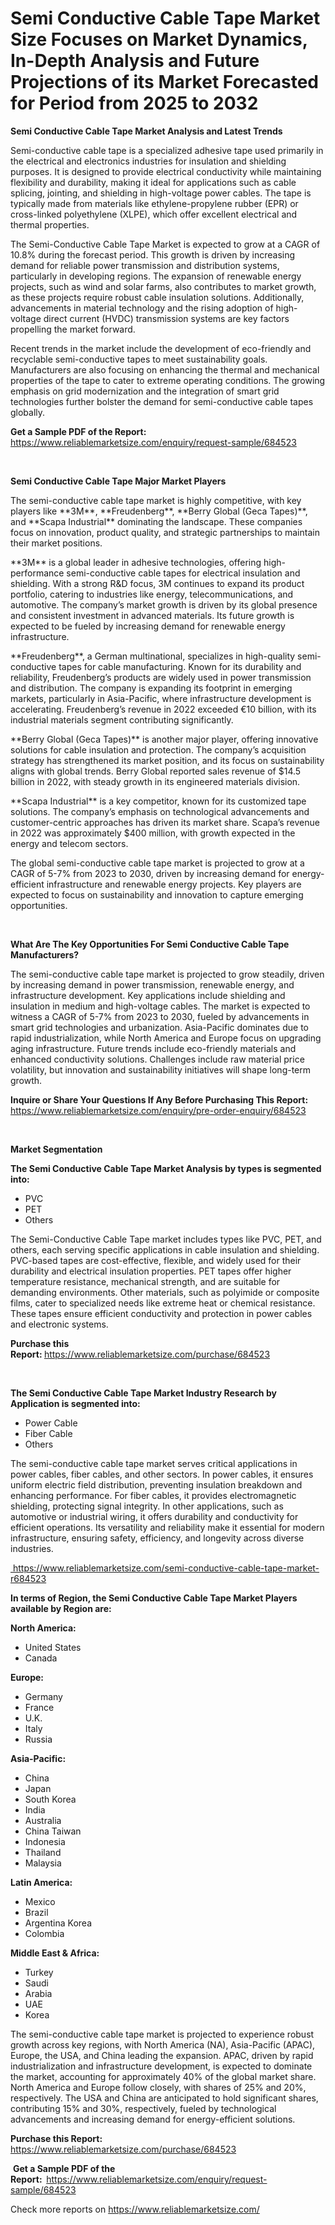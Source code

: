 <p><h1>Semi Conductive Cable Tape Market Size Focuses on Market Dynamics, In-Depth Analysis and Future Projections of its Market Forecasted for Period from 2025 to 2032</h1></p><p><strong>Semi Conductive Cable Tape Market Analysis and Latest Trends</strong></p>
<p><p>Semi-conductive cable tape is a specialized adhesive tape used primarily in the electrical and electronics industries for insulation and shielding purposes. It is designed to provide electrical conductivity while maintaining flexibility and durability, making it ideal for applications such as cable splicing, jointing, and shielding in high-voltage power cables. The tape is typically made from materials like ethylene-propylene rubber (EPR) or cross-linked polyethylene (XLPE), which offer excellent electrical and thermal properties.</p><p>The Semi-Conductive Cable Tape Market is expected to grow at a CAGR of 10.8% during the forecast period. This growth is driven by increasing demand for reliable power transmission and distribution systems, particularly in developing regions. The expansion of renewable energy projects, such as wind and solar farms, also contributes to market growth, as these projects require robust cable insulation solutions. Additionally, advancements in material technology and the rising adoption of high-voltage direct current (HVDC) transmission systems are key factors propelling the market forward.</p><p>Recent trends in the market include the development of eco-friendly and recyclable semi-conductive tapes to meet sustainability goals. Manufacturers are also focusing on enhancing the thermal and mechanical properties of the tape to cater to extreme operating conditions. The growing emphasis on grid modernization and the integration of smart grid technologies further bolster the demand for semi-conductive cable tapes globally.</p></p>
<p><strong>Get a Sample PDF of the Report:&nbsp;</strong> <a href="https://www.reliablemarketsize.com/enquiry/request-sample/684523?utm_campaign=1879&utm_medium=2&utm_source=Github&utm_content=ia&utm_term=20012025&utm_id=semi-conductive-cable-tape">https://www.reliablemarketsize.com/enquiry/request-sample/684523</a></p>
<p>&nbsp;</p>
<p><strong>Semi Conductive Cable Tape Major Market Players</strong></p>
<p><p>The semi-conductive cable tape market is highly competitive, with key players like **3M**, **Freudenberg**, **Berry Global (Geca Tapes)**, and **Scapa Industrial** dominating the landscape. These companies focus on innovation, product quality, and strategic partnerships to maintain their market positions.</p><p>**3M** is a global leader in adhesive technologies, offering high-performance semi-conductive cable tapes for electrical insulation and shielding. With a strong R&D focus, 3M continues to expand its product portfolio, catering to industries like energy, telecommunications, and automotive. The company’s market growth is driven by its global presence and consistent investment in advanced materials. Its future growth is expected to be fueled by increasing demand for renewable energy infrastructure.</p><p>**Freudenberg**, a German multinational, specializes in high-quality semi-conductive tapes for cable manufacturing. Known for its durability and reliability, Freudenberg’s products are widely used in power transmission and distribution. The company is expanding its footprint in emerging markets, particularly in Asia-Pacific, where infrastructure development is accelerating. Freudenberg’s revenue in 2022 exceeded €10 billion, with its industrial materials segment contributing significantly.</p><p>**Berry Global (Geca Tapes)** is another major player, offering innovative solutions for cable insulation and protection. The company’s acquisition strategy has strengthened its market position, and its focus on sustainability aligns with global trends. Berry Global reported sales revenue of $14.5 billion in 2022, with steady growth in its engineered materials division.</p><p>**Scapa Industrial** is a key competitor, known for its customized tape solutions. The company’s emphasis on technological advancements and customer-centric approaches has driven its market share. Scapa’s revenue in 2022 was approximately $400 million, with growth expected in the energy and telecom sectors.</p><p>The global semi-conductive cable tape market is projected to grow at a CAGR of 5-7% from 2023 to 2030, driven by increasing demand for energy-efficient infrastructure and renewable energy projects. Key players are expected to focus on sustainability and innovation to capture emerging opportunities.</p></p>
<p>&nbsp;</p>
<p><strong>What Are The Key Opportunities For Semi Conductive Cable Tape Manufacturers?</strong></p>
<p><p>The semi-conductive cable tape market is projected to grow steadily, driven by increasing demand in power transmission, renewable energy, and infrastructure development. Key applications include shielding and insulation in medium and high-voltage cables. The market is expected to witness a CAGR of 5-7% from 2023 to 2030, fueled by advancements in smart grid technologies and urbanization. Asia-Pacific dominates due to rapid industrialization, while North America and Europe focus on upgrading aging infrastructure. Future trends include eco-friendly materials and enhanced conductivity solutions. Challenges include raw material price volatility, but innovation and sustainability initiatives will shape long-term growth.</p></p>
<p><strong>Inquire or Share Your Questions If Any Before Purchasing This Report:</strong> <a href="https://www.reliablemarketsize.com/enquiry/pre-order-enquiry/684523?utm_campaign=1879&utm_medium=2&utm_source=Github&utm_content=ia&utm_term=20012025&utm_id=semi-conductive-cable-tape">https://www.reliablemarketsize.com/enquiry/pre-order-enquiry/684523</a></p>
<p>&nbsp;</p>
<p><strong>Market Segmentation</strong></p>
<p><strong>The Semi Conductive Cable Tape Market Analysis by types is segmented into:</strong></p>
<p><ul><li>PVC</li><li>PET</li><li>Others</li></ul></p>
<p><p>The Semi-Conductive Cable Tape market includes types like PVC, PET, and others, each serving specific applications in cable insulation and shielding. PVC-based tapes are cost-effective, flexible, and widely used for their durability and electrical insulation properties. PET tapes offer higher temperature resistance, mechanical strength, and are suitable for demanding environments. Other materials, such as polyimide or composite films, cater to specialized needs like extreme heat or chemical resistance. These tapes ensure efficient conductivity and protection in power cables and electronic systems.</p></p>
<p><strong>Purchase this Report:&nbsp;</strong><a href="https://www.reliablemarketsize.com/purchase/684523?utm_campaign=1879&utm_medium=2&utm_source=Github&utm_content=ia&utm_term=20012025&utm_id=semi-conductive-cable-tape">https://www.reliablemarketsize.com/purchase/684523</a></p>
<p>&nbsp;</p>
<p><strong>The Semi Conductive Cable Tape Market Industry Research by Application is segmented into:</strong></p>
<p><ul><li>Power Cable</li><li>Fiber Cable</li><li>Others</li></ul></p>
<p><p>The semi-conductive cable tape market serves critical applications in power cables, fiber cables, and other sectors. In power cables, it ensures uniform electric field distribution, preventing insulation breakdown and enhancing performance. For fiber cables, it provides electromagnetic shielding, protecting signal integrity. In other applications, such as automotive or industrial wiring, it offers durability and conductivity for efficient operations. Its versatility and reliability make it essential for modern infrastructure, ensuring safety, efficiency, and longevity across diverse industries.</p></p>
<p><a href="https://www.reliablemarketsize.com/semi-conductive-cable-tape-market-r684523?utm_campaign=1879&utm_medium=2&utm_source=Github&utm_content=ia&utm_term=20012025&utm_id=semi-conductive-cable-tape">&nbsp;https://www.reliablemarketsize.com/semi-conductive-cable-tape-market-r684523</a></p>
<p><strong>In terms of Region, the Semi Conductive Cable Tape Market Players available by Region are:</strong></p>
<p>
    <p> <strong> North America: </strong>
        <ul>
            <li>United States</li>
            <li>Canada</li>
        </ul>
        </p> 
    <p> <strong> Europe: </strong>
        <ul>
            <li>Germany</li>
            <li>France</li>
            <li>U.K.</li>
            <li>Italy</li>
            <li>Russia</li>
        </ul>
        </p> 
    <p> <strong> Asia-Pacific: </strong>
        <ul>
            <li>China</li>
            <li>Japan</li>
            <li>South Korea</li>
            <li>India</li>
            <li>Australia</li>
            <li>China Taiwan</li>
            <li>Indonesia</li>
            <li>Thailand</li>
            <li>Malaysia</li>
        </ul>
        </p> 
    <p> <strong> Latin America: </strong>
        <ul>
            <li>Mexico</li>
            <li>Brazil</li>
            <li>Argentina Korea</li>
            <li>Colombia</li>
        </ul>
        </p> 
    <p> <strong> Middle East & Africa: </strong>
        <ul>
            <li>Turkey</li>
            <li>Saudi</li>
            <li>Arabia</li>
            <li>UAE</li>
            <li>Korea</li>
        </ul>
    </p>
    </p>
<p><p>The semi-conductive cable tape market is projected to experience robust growth across key regions, with North America (NA), Asia-Pacific (APAC), Europe, the USA, and China leading the expansion. APAC, driven by rapid industrialization and infrastructure development, is expected to dominate the market, accounting for approximately 40% of the global market share. North America and Europe follow closely, with shares of 25% and 20%, respectively. The USA and China are anticipated to hold significant shares, contributing 15% and 30%, respectively, fueled by technological advancements and increasing demand for energy-efficient solutions.</p></p>
<p><strong>Purchase this Report: </strong><a href="https://www.reliablemarketsize.com/purchase/684523?utm_campaign=1879&utm_medium=2&utm_source=Github&utm_content=ia&utm_term=20012025&utm_id=semi-conductive-cable-tape">https://www.reliablemarketsize.com/purchase/684523</a></p>
<p>&nbsp;<strong>Get a Sample PDF of the Report:&nbsp;&nbsp;</strong><a href="https://www.reliablemarketsize.com/enquiry/request-sample/684523?utm_campaign=1879&utm_medium=2&utm_source=Github&utm_content=ia&utm_term=20012025&utm_id=semi-conductive-cable-tape">https://www.reliablemarketsize.com/enquiry/request-sample/684523</a></p>
<p><strong></strong></p>
<p>Check more reports on <a href="https://www.reliablemarketsize.com/?utm_campaign=1879&utm_medium=2&utm_source=Github&utm_content=ia&utm_term=20012025&utm_id=semi-conductive-cable-tape">https://www.reliablemarketsize.com/</a></p>